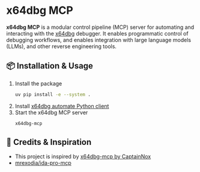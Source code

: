 # x64dbg MCP
**x64dbg MCP** is a modular control pipeline (MCP) server for automating and interacting with the [x64dbg](https://x64dbg.com) debugger. It enables programmatic control of debugging workflows, and enables integration with large language models (LLMs), and other reverse engineering tools.

## 📦 Installation & Usage
1. Install the package
   ```bash
   uv pip install -e --system .
   ```
2. Install [x64dbg automate Python client](https://dariushoule.github.io/x64dbg-automate-pyclient/installation/)
3. Start the x64dbg MCP server
   ```bash
   x64dbg-mcp
   ```

## 🙌 Credits & Inspiration
* This project is inspired by [x64dbg-mcp by CaptainNox](https://github.com/CaptainNox/x64dbg-mcp/tree/main)
* [mrexodia/ida-pro-mcp](https://github.com/mrexodia/ida-pro-mcp)